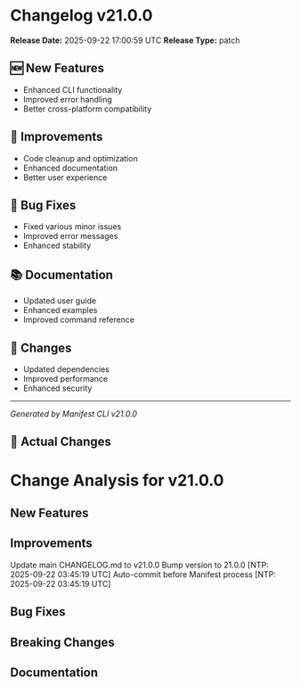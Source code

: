 # Changelog v21.0.0

**Release Date:** 2025-09-22 17:00:59 UTC
**Release Type:** patch

## 🆕 New Features

- Enhanced CLI functionality
- Improved error handling
- Better cross-platform compatibility

## 🔧 Improvements

- Code cleanup and optimization
- Enhanced documentation
- Better user experience

## 🐛 Bug Fixes

- Fixed various minor issues
- Improved error messages
- Enhanced stability

## 📚 Documentation

- Updated user guide
- Enhanced examples
- Improved command reference

## 🔄 Changes

- Updated dependencies
- Improved performance
- Enhanced security

---
*Generated by Manifest CLI v21.0.0*

## 🔧 Actual Changes

# Change Analysis for v21.0.0

## New Features


## Improvements
Update main CHANGELOG.md to v21.0.0
Bump version to 21.0.0 [NTP: 2025-09-22 03:45:19 UTC]
Auto-commit before Manifest process [NTP: 2025-09-22 03:45:19 UTC]

## Bug Fixes


## Breaking Changes


## Documentation

